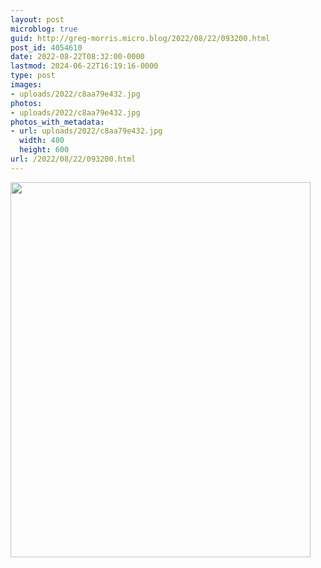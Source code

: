 ```yaml
---
layout: post
microblog: true
guid: http://greg-morris.micro.blog/2022/08/22/093200.html
post_id: 4054610
date: 2022-08-22T08:32:00-0000
lastmod: 2024-06-22T16:19:16-0000
type: post
images:
- uploads/2022/c8aa79e432.jpg
photos:
- uploads/2022/c8aa79e432.jpg
photos_with_metadata:
- url: uploads/2022/c8aa79e432.jpg
  width: 480
  height: 600
url: /2022/08/22/093200.html
---
```



<img src="uploads/2022/c8aa79e432.jpg" width="480" height="600" alt="">
